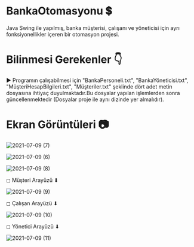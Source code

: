 # BankaOtomasyonu 💲
Java Swing ile yapılmış, banka müşterisi, çalışanı ve yöneticisi için ayrı fonksiyonellikler içeren bir otomasyon projesi.

# Bilinmesi Gerekenler 👇

► Programın çalışabilmesi için "BankaPersoneli.txt", "BankaYöneticisi.txt", "MüşteriHesapBilgileri.txt", "Müşteriler.txt" şeklinde dört adet metin dosyasına ihtiyaç duyulmaktadır.Bu dosyalar yapılan işlemlerden sonra güncellenmektedir (Dosyalar proje ile aynı dizinde yer almalıdır).

# Ekran Görüntüleri 📷

![2021-07-09 (7)](https://user-images.githubusercontent.com/86152924/125084024-bedeef00-e0d1-11eb-85e4-2551bde22f0a.png)

![2021-07-09 (6)](https://user-images.githubusercontent.com/86152924/125084208-f0f05100-e0d1-11eb-8de6-ff51300c237e.png)

![2021-07-09 (8)](https://user-images.githubusercontent.com/86152924/125084271-006f9a00-e0d2-11eb-8639-9114b0813bf6.png)


◻ Müşteri Arayüzü ⬇

![2021-07-09 (9)](https://user-images.githubusercontent.com/86152924/125084367-1da46880-e0d2-11eb-8468-22ca2b62fc4d.png)

◻ Çalışan Arayüzü ⬇

![2021-07-09 (10)](https://user-images.githubusercontent.com/86152924/125084458-3ca2fa80-e0d2-11eb-9302-db858a33c745.png)

◻ Yönetici Arayüzü ⬇

![2021-07-09 (11)](https://user-images.githubusercontent.com/86152924/125084480-42004500-e0d2-11eb-9826-9bdc40e6ba8b.png)








